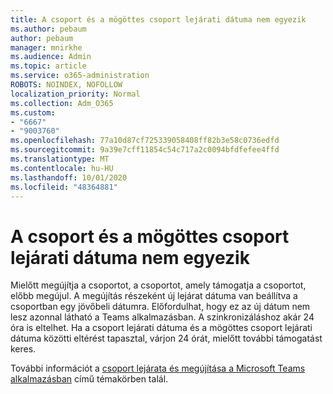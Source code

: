 ```yaml
---
title: A csoport és a mögöttes csoport lejárati dátuma nem egyezik
ms.author: pebaum
author: pebaum
manager: mnirkhe
ms.audience: Admin
ms.topic: article
ms.service: o365-administration
ROBOTS: NOINDEX, NOFOLLOW
localization_priority: Normal
ms.collection: Adm_O365
ms.custom:
- "6667"
- "9003760"
ms.openlocfilehash: 77a10d87cf725339058408ff82b3e58c0736edfd
ms.sourcegitcommit: 9a39e7cff11854c54c717a2c0094bfdfefee4ffd
ms.translationtype: MT
ms.contentlocale: hu-HU
ms.lasthandoff: 10/01/2020
ms.locfileid: "48364881"
---
```

# <a name="expiration-date-of-team-and-underlying-group-dont-match"></a>A csoport és a mögöttes csoport lejárati dátuma nem egyezik

Mielőtt megújítja a csoportot, a csoportot, amely támogatja a csoportot, előbb megújul. A megújítás részeként új lejárat dátuma van beállítva a csoportban egy jövőbeli dátumra. Előfordulhat, hogy ez az új dátum nem lesz azonnal látható a Teams alkalmazásban. A szinkronizáláshoz akár 24 óra is eltelhet. Ha a csoport lejárati dátuma és a mögöttes csoport lejárati dátuma közötti eltérést tapasztal, várjon 24 órát, mielőtt további támogatást keres.  

További információt a [csoport lejárata és megújítása a Microsoft Teams alkalmazásban](https://docs.microsoft.com/microsoftteams/team-expiration-renewal)  című témakörben talál.
